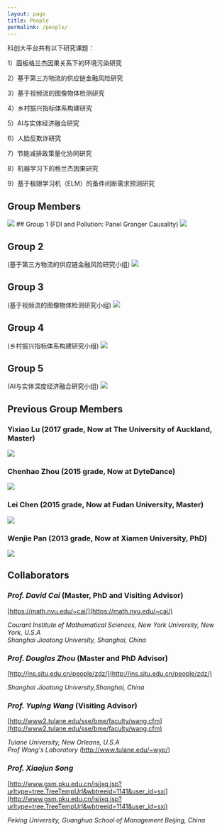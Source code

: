 ```yaml
---
layout: page
title: People
permalink: /people/
---
```

科创大平台共有以下研究课题：

1）面板格兰杰因果关系下的环境污染研究

2）基于第三方物流的供应链金融风险研究

3）基于视频流的图像物体检测研究

4）乡村振兴指标体系构建研究

5）AI与实体经济融合研究

6）人脸反欺诈研究

7）节能减排政策量化协同研究

8）机器学习下的格兰杰因果研究

9）基于极限学习机（ELM）的备件间断需求预测研究
## Group Members

<img style="max-width:300px" src="/assets/people/hezhao.jpg" />
## Group 1 
(FDI and Pollution: Panel Granger Causality)
<img style="max-width:300px" src="/assets/people/kouzifeng.jpg" />

## Group 2 
(基于第三方物流的供应链金融风险研究小组)
<img style="max-width:300px" src="/assets/people/luyinda.jpg" />

## Group 3 
(基于视频流的图像物体检测研究小组)
<img style="max-width:300px" src="/assets/people/hukailang.jpg" />

## Group 4
(乡村振兴指标体系构建研究小组)
<img style="max-width:300px" src="/assets/people/fengyanan.jpg" />

## Group 5 
(AI与实体深度经济融合研究小组)
<img style="max-width:300px" src="/assets/people/yuanjie.jpg" />

## Previous Group Members
### **Yixiao Lu** (2017 grade, Now at The University of Auckland, Master)

<img style="max-width:300px" src="/assets/people/yixiao-lu.jpg" />

### **Chenhao Zhou** (2015 grade, Now at DyteDance)

<img style="max-width:300px" src="/assets/people/chenhao-zhou.jpg" />

### **Lei Chen** (2015 grade, Now at Fudan University, Master)

<img style="max-width:300px" src="/assets/people/lei-chen.jpg" />

### **Wenjie Pan** (2013 grade, Now at Xiamen University, PhD)

<img style="max-width:300px" src="/assets/people/Wenjie-Pan.jpg" />

## Collaborators

### *Prof. David Cai* (Master, PhD and Visiting Advisor)  
[https://math.nyu.edu/~cai/](https://math.nyu.edu/~cai/)

*Courant Institute of Mathematical Sciences, New York University, New York, U.S.A*  
*Shanghai Jiaotong University, Shanghai, China*

### *Prof. Douglas Zhou* (Master and PhD Advisor)  
[http://ins.sjtu.edu.cn/people/zdz/](http://ins.sjtu.edu.cn/people/zdz/)  

*Shanghai Jiaotong University,Shanghai, China* 

### *Prof. Yuping Wang* (Visiting Advisor)  
[http://www2.tulane.edu/sse/bme/faculty/wang.cfm](http://www2.tulane.edu/sse/bme/faculty/wang.cfm)  

*Tulane University, New Orleans, U.S.A*  
*Prof Wang's Laboratory* (http://www.tulane.edu/~wyp/)

### *Prof. Xiaojun Song*  
[http://www.gsm.pku.edu.cn/jsjjxq.jsp?urltype=tree.TreeTempUrl&wbtreeid=1141&user_id=sxj](http://www.gsm.pku.edu.cn/jsjjxq.jsp?urltype=tree.TreeTempUrl&wbtreeid=1141&user_id=sxj)  

*Peking University, Guanghua School of Management Beijing, China*


